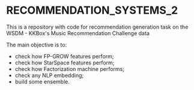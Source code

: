 # RECOMMENDATION_SYSTEMS_2
This is a repository with code for recommendation generation
task on the WSDM - KKBox's Music Recommendation Challenge data

The main objective is to:

- check how FP-GROW features perform;
- check how StarSpace features perform;
- check how Factorization machine performs;
- check any NLP embedding;
- build some ensemble.